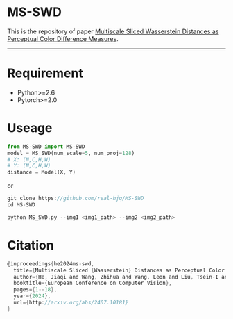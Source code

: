 # MS-SWD
This is the repository of paper [Multiscale Sliced Wasserstein Distances as Perceptual Color Difference Measures](http://arxiv.org/abs/2407.10181).

---
# Requirement
- Python>=2.6
- Pytorch>=2.0

# Useage
```python
from MS-SWD import MS-SWD
model = MS_SWD(num_scale=5, num_proj=128)
# X: (N,C,H,W)
# Y: (N,C,H,W)
distance = Model(X, Y)
```
or
```c
git clone https://github.com/real-hjq/MS-SWD
cd MS-SWD

python MS_SWD.py --img1 <img1_path> --img2 <img2_path>
```

# Citation
```c
@inproceedings{he2024ms-swd,
  title={Multiscale Sliced {Wasserstein} Distances as Perceptual Color Difference Measures},
  author={He, Jiaqi and Wang, Zhihua and Wang, Leon and Liu, Tsein-I and Fang, Yuming and Sun, Qilin and Ma, Kede},
  booktitle={European Conference on Computer Vision},
  pages={1--18},
  year={2024},
  url={http://arxiv.org/abs/2407.10181}
}
```
